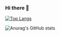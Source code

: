 ### Hi there 👋

[![Top Langs](https://github-readme-stats.vercel.app/api/top-langs/?username=Christofer66&langs_count=8)](https://github.com/Christofer66)

![Anurag's GitHub stats](https://github-readme-stats.vercel.app/api?username=Christofer66&show_icons=true&theme=radical)

<!--
**Christofer66/Christofer66** is a ✨ _special_ ✨ repository because its `README.md` (this file) appears on your GitHub profile.

Here are some ideas to get you started:

- 🔭 I’m currently working on ...
- 🌱 I’m currently learning ...
- 👯 I’m looking to collaborate on ...
- 🤔 I’m looking for help with ...
- 💬 Ask me about ...
- 📫 How to reach me: ...
- 😄 Pronouns: ...
- ⚡ Fun fact: ...
-->
